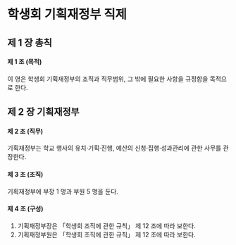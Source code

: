 # 학생회 기획재정부 직제

## 제 1 장 총칙

#### 제 1 조 (목적)

이 영은 학생회 기획재정부의 조직과 직무범위, 그 밖에 필요한 사항을 규정함을 목적으로 한다.

## 제 2 장 기획재정부

#### 제 2 조 (직무)

기획재정부는 학교 행사의 유치&middot;기획&middot;진행, 예산의 신청&middot;집행&middot;성과관리에 관한 사무를 관장한다.

#### 제 3 조 (조직)

기획재정부에 부장 1 명과 부원 5 명을 둔다.

#### 제 4 조 (구성)

1.  기획재정부장은 &#12300;학생회 조직에 관한 규칙&#12301; 제 12 조에 따라 보한다.
2.  기획재정부원은 &#12300;학생회 조직에 관한 규칙&#12301; 제 12 조에 따라 보한다.
